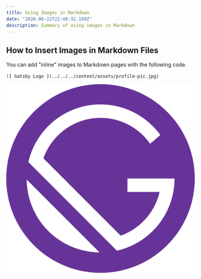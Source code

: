```yaml
---
title: Using Images in Markdown
date: "2020-06-22T22:40:32.169Z"
description: Summary of using images in Markdown
---
```


## How to Insert Images in Markdown Files

You can add "inline" images to Markdown pages with the following code.

    ![ Gatsby Logo ](../../../content/assets/profile-pic.jpg)

 ![ Gatsby Logo ](../../../content/assets/gatsby-icon.png)